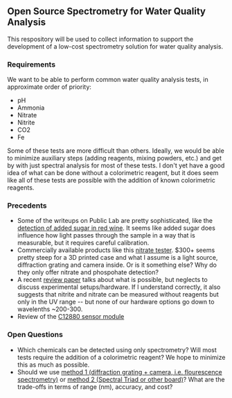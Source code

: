 ## Open Source Spectrometry for Water Quality Analysis

This respository will be used to collect information to support the development of a low-cost spectrometry solution for water quality analysis. 

### Requirements 
We want to be able to perform common water quality analysis tests, in approximate order of priority: 
- pH
- Ammonia
- Nitrate
- Nitrite
- CO2 
- Fe

Some of these tests are more difficult than others. Ideally, we would be able to minimize auxiliary steps (adding reagents, mixing powders, etc.) and get by with just spectral analysis for most of these tests. I don't yet have a good idea of what can be done without a colorimetric reagent, but it does seem like all of these tests are possible with the addition of known colorimetric reagents. 

### Precedents 
- Some of the writeups on Public Lab are pretty sophisticated, like the [detection of added sugar in red wine](https://publiclab.org/notes/ygzstc/07-23-2014/detection-of-added-sugar-in-red-wine-using-visual-light-spectroscopy). It seems like added sugar does influence how light passes through the sample in a way that is measurable, but it requires careful calibration. 
- Commercially available products like this [nitrate tester](https://nitrate.com/store/index.php/on-site-test-kits/handheld-photometer-introductory-package). $300+ seems pretty steep for a 3D printed case and what I assume is a light source, diffraction grating and camera inside. Or is it something else? Why do they only offer nitrate and phospohate detection? 
- A recent [review paper](https://www.mdpi.com/2076-3417/10/19/6874) talks about what is possible, but neglects to discuss experimental setups/hardware. If I understand correctly, it also suggests that nitrite and nitrate can be measured without reagents but only in the UV range -- but none of our hardware options go down to wavelenths ~200-300. 
- Review of the [C12880 sensor module](https://impfs.github.io/review/)


### Open Questions
- Which chemicals can be detected using only spectrometry? Will most tests require the addition of a colorimetric reagent? We hope to minimize this as much as possible. 
- Should we use [method 1 (diffraction grating + camera, i.e. flourescence spectrometry)](https://publiclab.org/wiki/spectrometry) or [method 2 (Spectral Triad or other board)](./triad.md)? What are the trade-offs in terms of range (nm), accuracy, and cost? 
